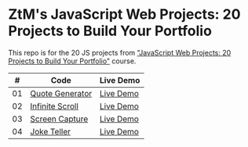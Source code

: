 # ZtM's JavaScript Web Projects: 20 Projects to Build Your Portfolio

This repo is for the 20 JS projects from ["JavaScript Web Projects: 20 Projects to Build Your Portfolio"](https://www.udemy.com/course/javascript-web-projects-to-build-your-portfolio-resume/) course.

|  #  | Code                                                                                                 | Live Demo                                                |
| :-: | ---------------------------------------------------------------------------------------------------- | -------------------------------------------------------- |
| 01  | [Quote Generator](https://github.com/bayramhayri/ztm-20-JS-Projects/tree/master/01-quote-generator/) | [Live Demo](https://dazzling-fermat-b39835.netlify.app/) |
| 02  | [Infinite Scroll](https://github.com/bayramhayri/ztm-20-JS-Projects/tree/master/02-infinite-scroll/) | [Live Demo](https://gifted-johnson-b39173.netlify.app/)  |
| 03  | [Screen Capture](https://github.com/bayramhayri/ztm-20-JS-Projects/tree/master/03-screen-capture/)   | [Live Demo](https://goofy-agnesi-c8ab9a.netlify.app/)    |
| 04  | [Joke Teller](https://github.com/bayramhayri/ztm-20-JS-Projects/tree/master/04-joke-teller/)   | [Live Demo](https://pedantic-volhard-3e8612.netlify.app/)    |